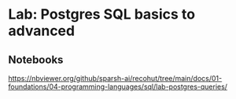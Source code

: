 # Lab: Postgres SQL basics to advanced

## Notebooks

https://nbviewer.org/github/sparsh-ai/recohut/tree/main/docs/01-foundations/04-programming-languages/sql/lab-postgres-queries/
